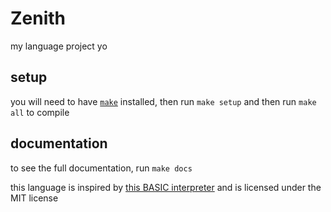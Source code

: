 # Zenith

my language project yo

## setup 
you will need to have [`make`](https://www.gnu.org/software/make/) installed, then run `make setup` and then run `make all` to compile

## documentation
to see the full documentation, run `make docs`

this language is inspired by [this BASIC interpreter](https://github.com/davidcallanan/py-myopl-code) and is licensed under the MIT license